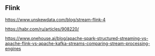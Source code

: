 ## Flink

https://www.unskewdata.com/blog/stream-flink-4

https://habr.com/ru/articles/908220/

https://www.onehouse.ai/blog/apache-spark-structured-streaming-vs-apache-flink-vs-apache-kafka-streams-comparing-stream-processing-engines 
